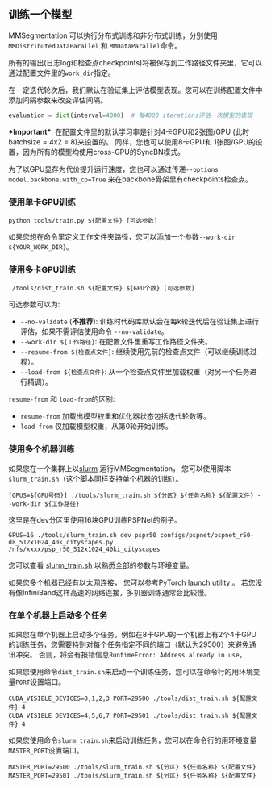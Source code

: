 ## 训练一个模型

MMSegmentation 可以执行分布式训练和非分布式训练，分别使用`MMDistributedDataParallel` 和 `MMDataParallel`命令。

所有的输出(日志log和检查点checkpoints)将被保存到工作路径文件夹里，它可以通过配置文件里的`work_dir`指定。

在一定迭代轮次后，我们默认在验证集上评估模型表现。您可以在训练配置文件中添加间隔参数来改变评估间隔。

```python
evaluation = dict(interval=4000)  # 每4000 iterations评估一次模型的表现
```

**\*Important\***: 在配置文件里的默认学习率是针对4卡GPU和2张图/GPU (此时batchsize = 4x2 = 8)来设置的。
同样，您也可以使用8卡GPU和 1张图/GPU的设置，因为所有的模型均使用cross-GPU的SyncBN模式。

为了以GPU显存为代价提升运行速度，您也可以通过传递`--options model.backbone.with_cp=True` 来在backbone骨架里有checkpoints检查点。

### 使用单卡GPU训练

```shell
python tools/train.py ${配置文件} [可选参数]
```

如果您想在命令里定义工作文件夹路径，您可以添加一个参数`--work-dir ${YOUR_WORK_DIR}`。

### 使用多卡GPU训练

```shell
./tools/dist_train.sh ${配置文件} ${GPU个数} [可选参数]
```

可选参数可以为:

- `--no-validate` (**不推荐**): 训练时代码库默认会在每k轮迭代后在验证集上进行评估，如果不需评估使用命令 `--no-validate`。
- `--work-dir ${工作路径}`: 在配置文件里重写工作路径文件夹。
- `--resume-from ${检查点文件}`: 继续使用先前的检查点文件（可以继续训练过程）。
- `--load-from ${检查点文件}`: 从一个检查点文件里加载权重（对另一个任务进行精调）。


`resume-from` 和 `load-from`的区别:

- `resume-from` 加载出模型权重和优化器状态包括迭代轮数等。
- `load-from` 仅加载模型权重，从第0轮开始训练。


### 使用多个机器训练

如果您在一个集群上以[slurm](https://slurm.schedmd.com/) 运行MMSegmentation，
您可以使用脚本`slurm_train.sh`（这个脚本同样支持单个机器的训练）。

```shell
[GPUS=${GPU号码}] ./tools/slurm_train.sh ${分区} ${任务名称} ${配置文件} --work-dir ${工作路径}
```

这里是在dev分区里使用16块GPU训练PSPNet的例子。

```shell
GPUS=16 ./tools/slurm_train.sh dev pspr50 configs/pspnet/pspnet_r50-d8_512x1024_40k_cityscapes.py /nfs/xxxx/psp_r50_512x1024_40ki_cityscapes
```

您可以查看 [slurm_train.sh](../tools/slurm_train.sh) 以熟悉全部的参数与环境变量。

如果您多个机器已经有以太网连接， 您可以参考PyTorch
[launch utility](https://pytorch.org/docs/stable/distributed_deprecated.html#launch-utility) 。
若您没有像InfiniBand这样高速的网络连接，多机器训练通常会比较慢。

### 在单个机器上启动多个任务

如果您在单个机器上启动多个任务，例如在8卡GPU的一个机器上有2个4卡GPU的训练任务，您需要特别对每个任务指定不同的端口（默认为29500）来避免通讯冲突。
否则，将会有报错信息`RuntimeError: Address already in use`。

如果您使用命令`dist_train.sh`来启动一个训练任务，您可以在命令行的用环境变量`PORT`设置端口。

```shell
CUDA_VISIBLE_DEVICES=0,1,2,3 PORT=29500 ./tools/dist_train.sh ${配置文件} 4
CUDA_VISIBLE_DEVICES=4,5,6,7 PORT=29501 ./tools/dist_train.sh ${配置文件} 4
```

如果您使用命令`slurm_train.sh`来启动训练任务，您可以在命令行的用环境变量`MASTER_PORT`设置端口。

```shell
MASTER_PORT=29500 ./tools/slurm_train.sh ${分区} ${任务名称} ${配置文件}
MASTER_PORT=29501 ./tools/slurm_train.sh ${分区} ${任务名称} ${配置文件}
```
